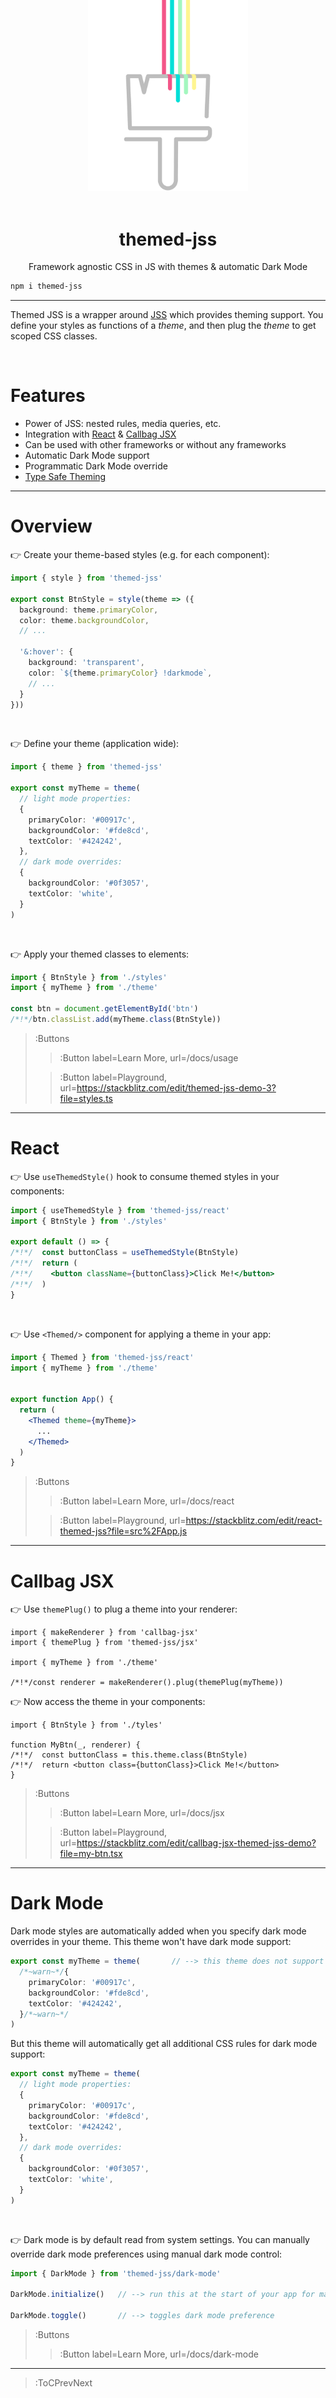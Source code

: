 <div align="center">
  <img src="/docs/assets/themed-jss-long.svg" width="256" style="margin-top: -96px">
  <br><br>
  <h1 skip-title>themed-jss</h1>
  <p>Framework agnostic CSS in JS with themes & automatic Dark Mode</p>
</div>


```bash
npm i themed-jss
```

---

Themed JSS is a wrapper around [JSS](https://cssinjs.org) which provides theming support. You define
your styles as functions of a _theme_, and then plug the _theme_ to get scoped CSS classes.

<br>

# Features

- Power of JSS: nested rules, media queries, etc.
- Integration with [React](https://reactjs.org/) & [Callbag JSX](https://loreanvictor.github.io/callbag-jsx/)
- Can be used with other frameworks or without any frameworks
- Automatic Dark Mode support
- Programmatic Dark Mode override
- [Type Safe Theming](https://github.com/loreanvictor/themed-jss/#type-safety)

---

# Overview

👉 Create your theme-based styles (e.g. for each component):

```ts | styles.ts
import { style } from 'themed-jss'

export const BtnStyle = style(theme => ({
  background: theme.primaryColor,
  color: theme.backgroundColor,
  // ...

  '&:hover': {
    background: 'transparent',
    color: `${theme.primaryColor} !darkmode`,
    // ...
  }
}))
```

<br>

👉 Define your theme (application wide):

```ts | theme.ts
import { theme } from 'themed-jss'

export const myTheme = theme(
  // light mode properties:
  {
    primaryColor: '#00917c',
    backgroundColor: '#fde8cd',
    textColor: '#424242',
  },
  // dark mode overrides:
  {
    backgroundColor: '#0f3057',
    textColor: 'white',
  }
)
```

<br>

👉 Apply your themed classes to elements:

```ts | index.ts
import { BtnStyle } from './styles'
import { myTheme } from './theme'

const btn = document.getElementById('btn')
/*!*/btn.classList.add(myTheme.class(BtnStyle))
```

> :Buttons
> > :Button label=Learn More, url=/docs/usage
>
> > :Button label=Playground, url=https://stackblitz.com/edit/themed-jss-demo-3?file=styles.ts

---

# React

👉 Use `useThemedStyle()` hook to consume themed styles in your components:

```jsx
import { useThemedStyle } from 'themed-jss/react'
import { BtnStyle } from './styles'

export default () => {
/*!*/  const buttonClass = useThemedStyle(BtnStyle)
/*!*/  return (
/*!*/    <button className={buttonClass}>Click Me!</button>
/*!*/  )
}
```

<br>

👉 Use `<Themed/>` component for applying a theme in your app:

```jsx
import { Themed } from 'themed-jss/react'
import { myTheme } from './theme'


export function App() {
  return (
    <Themed theme={myTheme}>
      ...
    </Themed>
  )
}
```

> :Buttons
> > :Button label=Learn More, url=/docs/react
>
> > :Button label=Playground, url=https://stackblitz.com/edit/react-themed-jss?file=src%2FApp.js

---

# Callbag JSX

👉 Use `themePlug()` to plug a theme into your renderer:

```tsx
import { makeRenderer } from 'callbag-jsx'
import { themePlug } from 'themed-jss/jsx'

import { myTheme } from './theme'

/*!*/const renderer = makeRenderer().plug(themePlug(myTheme))
```

👉 Now access the theme in your components:

```tsx
import { BtnStyle } from './tyles'

function MyBtn(_, renderer) {
/*!*/  const buttonClass = this.theme.class(BtnStyle)
/*!*/  return <button class={buttonClass}>Click Me!</button>
}
```

> :Buttons
> > :Button label=Learn More, url=/docs/jsx
>
> > :Button label=Playground, url=https://stackblitz.com/edit/callbag-jsx-themed-jss-demo?file=my-btn.tsx

---

# Dark Mode

Dark mode styles are automatically added when you specify dark mode overrides in your theme. This theme
won't have dark mode support:
```ts
export const myTheme = theme(       // --> this theme does not support dark mode
  /*~warn~*/{
    primaryColor: '#00917c',
    backgroundColor: '#fde8cd',
    textColor: '#424242',
  }/*~warn~*/
)
```
But this theme will automatically get all additional CSS rules for dark mode support:
```ts
export const myTheme = theme(
  // light mode properties:
  {
    primaryColor: '#00917c',
    backgroundColor: '#fde8cd',
    textColor: '#424242',
  },
  // dark mode overrides:
  {
    backgroundColor: '#0f3057',
    textColor: 'white',
  }
)
```

<br>

👉 Dark mode is by default read from system settings. You can manually override dark mode preferences
using manual dark mode control:

```js
import { DarkMode } from 'themed-jss/dark-mode'

DarkMode.initialize()   // --> run this at the start of your app for manual dark mode control

DarkMode.toggle()       // --> toggles dark mode preference
```

> :Buttons
> > :Button label=Learn More, url=/docs/dark-mode

---

> :ToCPrevNext